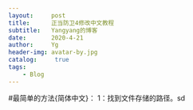 ```yaml
---
layout:     post
title:      正当防卫4修改中文教程
subtitle:   Yangyang的博客
date:       2020-4-21
author:     Yg
header-img: avatar-by.jpg
catalog: 	 true
tags:
    - Blog
---
```

#最简单的方法{简体中文}：
1：找到文件存储的路径。sd
